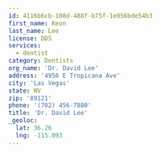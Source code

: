 ```yaml
---
id: 4116b6cb-108d-488f-b75f-1e856bde54b3
first_name: Keon
last_name: Lee
license: DDS
services:
  - dentist
category: Dentists
org_name: 'Dr. David Lee'
address: '4956 E Tropicana Ave'
city: 'Las Vegas'
state: NV
zip: '89121'
phone: '(702) 456-7880'
title: 'Dr. David Lee'
_geoloc:
  lat: 36.26
  lng: -115.093
---
```

